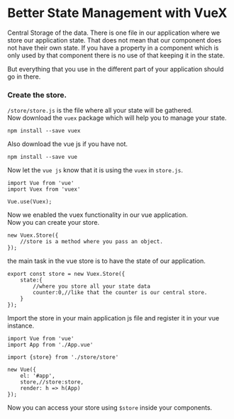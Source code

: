 # Better State Management with VueX
Central Storage of the data. There is one file in our application
where we store our application state. That does not mean that our component does not have their own state.
If you have a property in a component which is only used by that component there is no use of that keeping it in the state.  

But everything that you use in the different part of your application should go in there.



### Create the store.
`/store/store.js` is the file where all your state will be gathered.   
Now download the `vuex` package which will help you to manage your state.
```
npm install --save vuex
```

Also download the vue js if you have not.
```
npm install --save vue
```

Now let the `vue js` know that it is using the `vuex` in `store.js`.
```
import Vue from 'vue'
import Vuex from 'vuex'

Vue.use(Vuex);

```
Now we enabled the vuex functionality in our vue application.  
Now you can create your store.
```
new Vuex.Store({
    //store is a method where you pass an object. 
});
```
the main task in the vue store is to have the state of our application.
```
export const store = new Vuex.Store({
    state:{
        //where you store all your state data
        counter:0,//like that the counter is our central store.
    }
});
```

Import the store in your main application js file and register it in your vue instance.
```
import Vue from 'vue'
import App from './App.vue'

import {store} from './store/store'

new Vue({
    el: '#app',
    store,//store:store,
    render: h => h(App)
});
```

Now you can access your store using `$store` inside your components.
